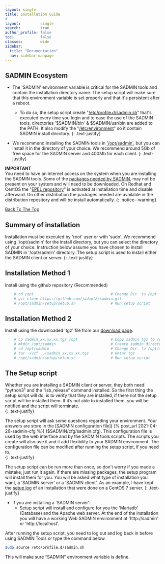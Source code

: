 ```yaml
---
layout: single
title: Installation Guide
#
layout:         single
search:         true
author_profile: false
toc:            false
classes:        wide
sidebar:
  title: "Documentation"
  nav: sidebar-manpage
---
```


## SADMIN Ecosystem

* The 'SADMIN' environment variable is critical for the SADMIN tools and contain the installation 
directory name. The setup script will make sure that this environment variable is set properly and 
that it's persistent after a reboot.

  * To do so, the setup script create "[/etc/profile.d/sadmin.sh](https://sadmin.ca/assets/img/files/etc_profile_d_sadmin_sh.png)" 
that's executed every time you login and to ease the use of the SADMIN tools, directories '$SADMIN/bin' 
& $SADMIN/usr/bin are added to the PATH. It also modify the "[/etc/environment](https://sadmin.ca/assets/img/files/etc_environment.png)" 
so it contain SADMIN install directory.
{: .text-justify}
* We recommend installing the SADMIN tools in ['/opt/sadmin'](/assets/img/directory_structure.png), 
but you can install it in the directory of your choice. We recommend around 5Gb of free space 
for the SADMIN server and 400Mb for each client.
{: .text-justify}

**IMPORTANT**  
You need to have an internet access on the system when you are installing the SADMIN tools.
Some of the [packages needed by SADMIN](https://sadmin.ca/_pages/requirements), may not be present 
on your system and will need to be downloaded. On Redhat and CentOS the 
"[EPEL repository](https://fedoraproject.org/wiki/EPEL)" is activated at installation time and 
disable afterward. On other distribution the packages needed are available in the distribution 
repository and will be install automatically. 
{: .notice--warning}


[Back To The Top](#top_of_page)


## Summary of installation
Installation must be executed by 'root' user or with 'sudo'. We recommend using '/opt/sadmin' for the install directory, but you can select the directory of your choice. Instruction below assume you have chosen to install SADMIN in '/opt/sadmin' directory.  The setup script is used to install either the SADMIN client or server.
{: .text-justify}


## Installation Method 1  
Install using the github repository (Recommended)
```bash
    # cd /opt                                   # Change Dir. to /opt
    # git clone https://github.com/jadupl2/sadmin.git
    # /opt/sadmin/setup/setup.sh                # Run setup script
```

## Installation Method 2  
Install using the downloaded 'tgz' file from our [download page](/_pages/download).
```bash
    # cp sadmin_xx.xx.xx.tgz /opt               # Copy sadmin tgz to /opt
    # mkdir /opt/sadmin                         # Create sadmin directory
    # cd /opt/sadmin                            # Change Dir. to /opt/sadmin
    # tar -xvzf ../sadmin_xx.xx.xx.tgz          # Untar tgz
    # /opt/sadmin/setup/setup.sh                # Run setup script
```

## The Setup script  
Whether you are installing a SADMIN client or server, they both need “python3” and the “lsb_release” 
command installed. So the first thing the setup script will do, is to verify that they are installed, 
if there not the setup script will be installed them. If it’s not able to installed them, you will 
be notified and the script will terminate.  
{: .text-justify}

The setup script will ask some questions regarding your environment. Your answers are store in 
the [SADMIN configuration file]( {% post_url 2021-04-26-sadmin-cfg %}) ($SADMIN/cfg/sadmin.cfg). This 
configuration file is used by the web interface and by the SADMIN tools scripts. The scripts you 
create will also use it and it add flexibility to your SADMIN environment. The configuration file 
can be modified after running the setup script, if you need to.  
{: .text-justify}

The setup script can be run more than once, so don't worry if you made a mistake, just run it again. 
If there are missing packages, the setup program will install them for you. You will be asked what 
type of installation you want, a 'SADMIN server' or a 'SADMIN client'. As an example, I have kept 
the [setup log](/assets//pdf/setup_centos7.pdf) of an installation that were done on a CentOS 7 server.
{: .text-justify}

- If you are installing a 'SADMIN server':  
    - Setup script will install and configure for you the 'Mariadb' (Database) and the Apache web 
server. At the end of the installation you will have a working Web SADMIN environment at 'http://sadmin' 
or 'http://localhost'.

After running the setup script, you need to log out and log back in before using SADMIN Tools or type the command below.  
```bash
sudo source /etc/profile.d/sadmin.sh
```
This will make sure “SADMIN” environment variable is define.

